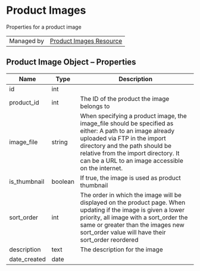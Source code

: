 # Product Images

Properties for a product image

|||
|---|---|
| Managed by | [Product Images Resource](/api/?BasicAuth#product-images-resource)

## Product Image Object – Properties

| Name | Type | Description |
| --- | --- | --- |
| id | int |
| product_id | int | The ID of the product the image belongs to |
| image_file | string | When specifying a product image, the image_file should be specified as either: A path to an image already uploaded via FTP in the import directory and the path should be relative from the import directory. It can be a URL to an image accessible on the internet. |
| is_thumbnail | boolean | If true, the image is used as product thumbnail |
| sort_order | int | The order in which the image will be displayed on the product page. When updating if the image is given a lower priority, all image with a sort_order the same or greater than the images new sort_order value will have their sort_order reordered |
| description | text | The description for the image |
| date_created | date |
